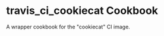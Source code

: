 travis_ci_cookiecat Cookbook
============================

A wrapper cookbook for the "cookiecat" CI image.
